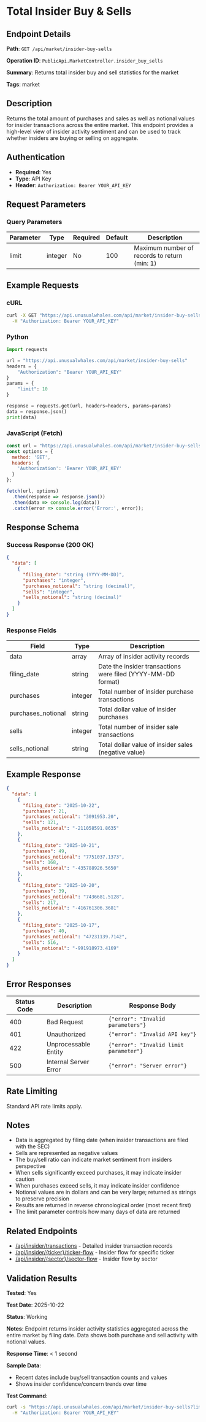 # Total Insider Buy & Sells

## Endpoint Details

**Path**: `GET /api/market/insider-buy-sells`

**Operation ID**: `PublicApi.MarketController.insider_buy_sells`

**Summary**: Returns total insider buy and sell statistics for the market

**Tags**: market

## Description

Returns the total amount of purchases and sales as well as notional values for insider transactions across the entire market. This endpoint provides a high-level view of insider activity sentiment and can be used to track whether insiders are buying or selling on aggregate.

## Authentication

- **Required**: Yes
- **Type**: API Key
- **Header**: `Authorization: Bearer YOUR_API_KEY`

## Request Parameters

### Query Parameters

| Parameter | Type | Required | Default | Description |
|-----------|------|----------|---------|-------------|
| limit | integer | No | 100 | Maximum number of records to return (min: 1) |

## Example Requests

### cURL

```bash
curl -X GET "https://api.unusualwhales.com/api/market/insider-buy-sells?limit=10" \
  -H "Authorization: Bearer YOUR_API_KEY"
```

### Python

```python
import requests

url = "https://api.unusualwhales.com/api/market/insider-buy-sells"
headers = {
    "Authorization": "Bearer YOUR_API_KEY"
}
params = {
    "limit": 10
}

response = requests.get(url, headers=headers, params=params)
data = response.json()
print(data)
```

### JavaScript (Fetch)

```javascript
const url = "https://api.unusualwhales.com/api/market/insider-buy-sells?limit=10";
const options = {
  method: 'GET',
  headers: {
    'Authorization': 'Bearer YOUR_API_KEY'
  }
};

fetch(url, options)
  .then(response => response.json())
  .then(data => console.log(data))
  .catch(error => console.error('Error:', error));
```

## Response Schema

### Success Response (200 OK)

```json
{
  "data": [
    {
      "filing_date": "string (YYYY-MM-DD)",
      "purchases": "integer",
      "purchases_notional": "string (decimal)",
      "sells": "integer",
      "sells_notional": "string (decimal)"
    }
  ]
}
```

### Response Fields

| Field | Type | Description |
|-------|------|-------------|
| data | array | Array of insider activity records |
| filing_date | string | Date the insider transactions were filed (YYYY-MM-DD format) |
| purchases | integer | Total number of insider purchase transactions |
| purchases_notional | string | Total dollar value of insider purchases |
| sells | integer | Total number of insider sale transactions |
| sells_notional | string | Total dollar value of insider sales (negative value) |

## Example Response

```json
{
  "data": [
    {
      "filing_date": "2025-10-22",
      "purchases": 21,
      "purchases_notional": "3091953.20",
      "sells": 121,
      "sells_notional": "-211058591.8635"
    },
    {
      "filing_date": "2025-10-21",
      "purchases": 49,
      "purchases_notional": "7751037.1373",
      "sells": 168,
      "sells_notional": "-435788926.5650"
    },
    {
      "filing_date": "2025-10-20",
      "purchases": 39,
      "purchases_notional": "7436681.5128",
      "sells": 217,
      "sells_notional": "-416761306.3681"
    },
    {
      "filing_date": "2025-10-17",
      "purchases": 40,
      "purchases_notional": "47231139.7142",
      "sells": 516,
      "sells_notional": "-991918973.4169"
    }
  ]
}
```

## Error Responses

| Status Code | Description | Response Body |
|-------------|-------------|---------------|
| 400 | Bad Request | `{"error": "Invalid parameters"}` |
| 401 | Unauthorized | `{"error": "Invalid API key"}` |
| 422 | Unprocessable Entity | `{"error": "Invalid limit parameter"}` |
| 500 | Internal Server Error | `{"error": "Server error"}` |

## Rate Limiting

Standard API rate limits apply.

## Notes

- Data is aggregated by filing date (when insider transactions are filed with the SEC)
- Sells are represented as negative values
- The buy/sell ratio can indicate market sentiment from insiders perspective
- When sells significantly exceed purchases, it may indicate insider caution
- When purchases exceed sells, it may indicate insider confidence
- Notional values are in dollars and can be very large; returned as strings to preserve precision
- Results are returned in reverse chronological order (most recent first)
- The limit parameter controls how many days of data are returned

## Related Endpoints

- [/api/insider/transactions](../insider/transactions.md) - Detailed insider transaction records
- [/api/insider/{ticker}/ticker-flow](../insider/ticker-flow.md) - Insider flow for specific ticker
- [/api/insider/{sector}/sector-flow](../insider/sector-flow.md) - Insider flow by sector

## Validation Results

**Tested**: Yes

**Test Date**: 2025-10-22

**Status**: Working

**Notes**: Endpoint returns insider activity statistics aggregated across the entire market by filing date. Data shows both purchase and sell activity with notional values.

**Response Time**: < 1 second

**Sample Data**:
- Recent dates include buy/sell transaction counts and values
- Shows insider confidence/concern trends over time

**Test Command**:
```bash
curl -s "https://api.unusualwhales.com/api/market/insider-buy-sells?limit=10" \
  -H "Authorization: Bearer YOUR_API_KEY"
```
